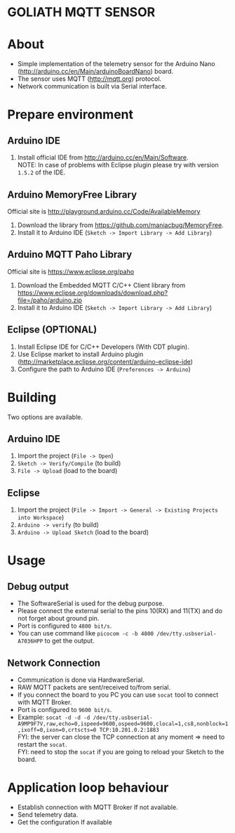 GOLIATH MQTT SENSOR
===================

About
=====
- Simple implementation of the telemetry sensor for the Arduino Nano
(http://arduino.cc/en/Main/arduinoBoardNano) board.
- The sensor uses MQTT (http://mqtt.org) protocol.
- Network communication is built via Serial interface.

Prepare environment
===================

Arduino IDE
-----------
1. Install official IDE from http://arduino.cc/en/Main/Software.
<br/>NOTE: In case of problems with Eclipse plugin please try with version `1.5.2` of the IDE.

Arduino MemoryFree Library
--------------------------
Official site is http://playground.arduino.cc/Code/AvailableMemory

1. Download the library from https://github.com/maniacbug/MemoryFree.
2. Install it to Arduino IDE (`Sketch -> Import Library -> Add Library`)

Arduino MQTT Paho Library
-------------------------
Official site is https://www.eclipse.org/paho

1. Download the Embedded MQTT C/C++ Client library from https://www.eclipse.org/downloads/download.php?file=/paho/arduino.zip
2. Install it to Arduino IDE (`Sketch -> Import Library -> Add Library`)

Eclipse (OPTIONAL)
------------------
1. Install Eclipse IDE for C/C++ Developers (With CDT plugin).
2. Use Eclipse market to install Arduino plugin
(http://marketplace.eclipse.org/content/arduino-eclipse-ide)
3. Configure the path to Arduino IDE (`Preferences -> Arduino`)

Building
========

Two options are available.

Arduino IDE
-----------
1. Import the project (`File -> Open`)
2. `Sketch -> Verify/Compile` (to build)
3. `File -> Upload` (load to the board)

Eclipse
-------
1. Import the project (`File -> Import -> General -> Existing Projects into Workspace`)
2. `Arduino -> verify` (to build)
3. `Arduino -> Upload Sketch` (load to the board)


Usage
=====

Debug output
------------
- The SoftwareSerial is used for the debug purpose.
- Please connect the external serial to the pins 10(RX) and 11(TX) and do not forget about ground pin.
- Port is configured to `4800 bit/s`.
- You can use command like `picocom -c -b 4800 /dev/tty.usbserial-A7036HPP` to get the output.

Network Connection
------------------
- Communication is done via HardwareSerial.
- RAW MQTT packets are sent/received to/from serial.
- If you connect the board to you PC you can use `socat` tool to connect with MQTT Broker.
- Port is configured to `9600 bit/s`.
- Example: `socat -d -d -d /dev/tty.usbserial-A9MP9F7V,raw,echo=0,ispeed=9600,ospeed=9600,clocal=1,cs8,nonblock=1,ixoff=0,ixon=0,crtscts=0 TCP:10.201.0.2:1883`
<br/>FYI: the server can close the TCP connection at any moment => need to restart the `socat`.
<br/>FYI: need to stop the `socat` if you are going to reload your Sketch to the board.

Application loop behaviour
==========================
- Establish connection with MQTT Broker If not available.
- Send telemetry data.
- Get the configuration If available
